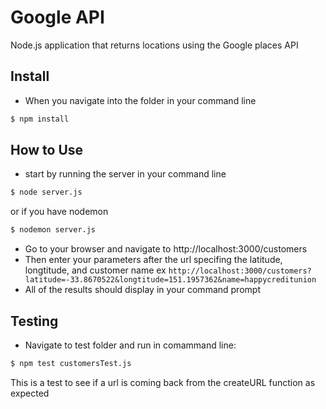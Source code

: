 # Google API

Node.js application that returns locations using the Google places API

## Install

- When you navigate into the folder in your command line 

```sh
$ npm install 
```

## How to Use

- start by running the server in your command line
```sh
$ node server.js
```
or if you have nodemon

```sh
$ nodemon server.js
```
- Go to your browser and navigate to http://localhost:3000/customers
- Then enter your parameters after the url specifing the latitude, longtitude, and customer name ex `http://localhost:3000/customers?latitude=-33.8670522&longtitude=151.1957362&name=happycreditunion`
- All of the results should display in your command prompt


## Testing

- Navigate to test folder and run in comammand line:

```sh
$ npm test customersTest.js
```

This is a test to see if a url is coming back from the createURL function as expected